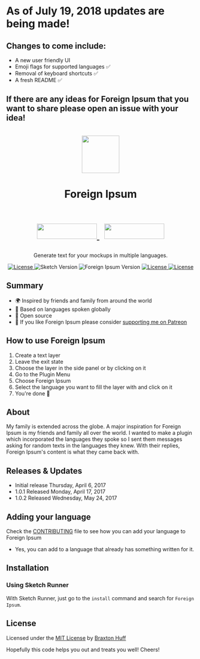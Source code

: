 # As of July 19, 2018 updates are being made!

## Changes to come include:
* A new user friendly UI 
* Emoji flags for supported languages ✅
* Removal of keyboard shortcuts ✅
* A fresh README ✅

## If there are any ideas for Foreign Ipsum that you want to share please open an issue with your idea!

<p align="center"><a href="https://github.com/3raxton/ForeignIpsum/"
target="_blank"><br><img width="100" src="https://emojipedia-us.s3.amazonaws.com/thumbs/240/apple/129/world-map_1f5fa.png"></a></p>
<h1 align="center">Foreign Ipsum
<p align='center'>
<br>
    <a href="https://sketchpacks.com/3raxton/ForeignIpsum/install">
  <img width="160" height="41" src="http://sketchpacks-com.s3.amazonaws.com/assets/badges/sketchpacks-badge-install.png">
</a>
&nbsp;
<a href="http://bit.ly/SketchRunnerWebsite">
  <img width="160" height="41" src="http://bit.ly/RunnerBadgeBlue">
</a>
</p>
</h1>
<p align="center">Generate text for your mockups in multiple languages.</p>
<p align="center">
<a href="https://twitter.com/3raxton"><img src="https://img.shields.io/badge/Contact-@3raxton-blue.svg" alt="License">
</a>
<a><img src="https://img.shields.io/badge/Sketch-3.0.0%20%E2%80%93%20Current-brightgreen.svg" alt="Sketch Version"></a>
<a><img src="https://img.shields.io/badge/Version-2.0.0-brightgreen.svg" alt="Foreign Ipsum Version"></a>
<a href="https://sketchpacks.com/3raxton/ForeignIpsum"><img src="https://img.shields.io/badge/Downloads-364-blue.svg" alt="License">
</a>
<a href="https://3raxton.github.io/license"><img src="https://img.shields.io/badge/License-MIT-blue.svg" alt="License">
</a>

</p>

## Summary
- 🌍 Inspired by friends and family from around the world
- 💬 Based on languages spoken globally
- 🎉 Open source
- 🌊 If you like Foreign Ipsum please consider <a href="https://www.patreon.com/3raxton" target="_blank"> supporting me on Patreon</a>

## How to use Foreign Ipsum

1. Create a text layer
2. Leave the exit state
3. Choose the layer in the side panel or by clicking on it
4. Go to the Plugin Menu
5. Choose Foreign Ipsum
6. Select the language you want to fill the layer with and click on it
7. You're done 🎉


## About

My family is extended across the globe. A major inspiration for Foreign Ipsum is my friends and family all over the world. I wanted to make a plugin which incorporated the languages they spoke so I sent them messages asking for random texts in the languages they knew. With their replies, Foreign Ipsum's content is what they came back with.

## Releases & Updates

* Initial release Thursday, April 6, 2017
* 1.0.1 Released Monday, April 17, 2017
* 1.0.2 Released Wednesday, May 24, 2017

## Adding your language
Check the [CONTRIBUTING](/CONTRIBUTING.md) file to see how you can add your language to Foreign Ipsum
* Yes, you can add to a language that already has something written for it. 

## Installation

### Using Sketch Runner

With Sketch Runner, just go to the `install` command and search for `Foreign Ipsum`.

## License
Licensed under the [MIT License](https://3raxton.github.io/license/) by [Braxton Huff](https://www.braxtonhuff.com/) 

Hopefully this code helps you out and treats you well! Cheers!
